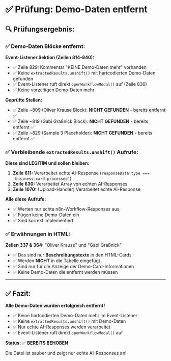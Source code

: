 # ✅ Prüfung: Demo-Daten entfernt

## 🔍 Prüfungsergebnis:

### ✅ Demo-Daten Blöcke entfernt:

**Event-Listener Sektion (Zeilen 814-840):**
- ✅ Zeile 829: Kommentar "KEINE Demo-Daten mehr" vorhanden
- ✅ Keine `extractedResults.unshift()` mit hartcodierten Demo-Daten gefunden
- ✅ Event-Listener ruft direkt `openWorkflowModal()` auf (Zeile 836)
- ✅ Keine vorzeitigen Demo-Daten mehr

**Geprüfte Stellen:**
- ✅ Zeile ~809 (Oliver Krause Block): **NICHT GEFUNDEN** - bereits entfernt ✅
- ✅ Zeile ~819 (Gabi Graßnick Block): **NICHT GEFUNDEN** - bereits entfernt ✅  
- ✅ Zeile ~829 (Sample 3 Placeholder): **NICHT GEFUNDEN** - bereits entfernt ✅

### ✅ Verbleibende `extractedResults.unshift()` Aufrufe:

**Diese sind LEGITIM und sollen bleiben:**

1. **Zeile 611:** Verarbeitet echte AI-Response (`responseData.type === 'business-card-processed'`)
2. **Zeile 630:** Verarbeitet Array von echten AI-Responses
3. **Zeile 1070:** (Upload-Handler) Verarbeitet echte AI-Response

**Alle diese Aufrufe:**
- ✅ Werten nur echte n8n-Workflow-Responses aus
- ✅ Fügen keine Demo-Daten ein
- ✅ Sind korrekt implementiert

### ✅ Erwähnungen in HTML:

**Zeilen 337 & 364:** "Oliver Krause" und "Gabi Graßnick"
- ✅ Das sind nur **Beschreibungstexte** in den HTML-Cards
- ✅ Werden **NICHT** in die Tabelle eingefügt
- ✅ Sind nur für die Anzeige der Demo-Card-Informationen
- ✅ Keine Demo-Daten die entfernt werden müssen

---

## ✅ Fazit:

**Alle Demo-Daten wurden erfolgreich entfernt!**

- ✅ Keine hartcodierten Demo-Daten mehr im Event-Listener
- ✅ Keine `extractedResults.unshift()` mit Demo-Daten
- ✅ Nur echte AI-Responses werden verarbeitet
- ✅ Event-Listener ruft direkt `openWorkflowModal()` auf

**Status:** ✅ **BEREITS BEHOBEN**

Die Datei ist sauber und zeigt nur echte AI-Responses an!

